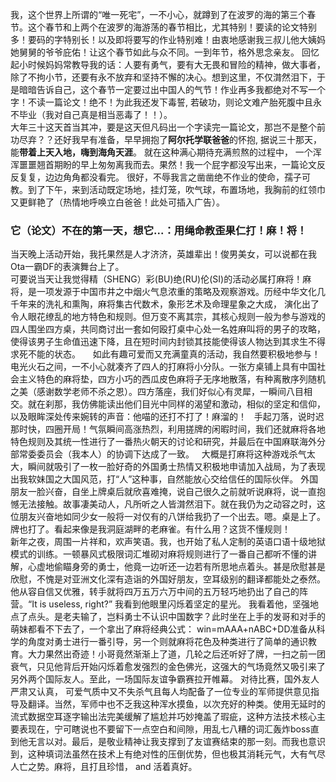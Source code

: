 我，这个世界上所谓的“唯一死宅”，一不小心，就蹲到了在波罗的海的第三个春节。这个春节和上两个在波罗的海游荡的春节相比，尤其特别！要读的论文特别多！要码的字特别长！以及即将要写的作业特别难！由衷地感谢我三叔儿他大姨妈她舅舅的爷爷庇佑！让这个春节如此与众不同。一到年节，格外思念亲友。 回忆起小时候妈妈常教导我的话：人要有勇气，要有大无畏和冒险的精神，做大事者，除了不拘小节，还要有永不放弃和坚持不懈的决心。想到这里，不仅潸然泪下，于是暗暗告诉自己，这个春节一定要过出中国人的气节！作业再多我都绝对不写一个字！不读一篇论文！绝不！为此我还发下毒誓, 若破功，则论文难产胎死腹中且永不毕业（我对自己真是相当恶毒了！！）。  
大年三十这天首当其冲，要是这天但凡码出一个字读完一篇论文，那岂不是整个前功尽弃？？还好我早有准备，早早拥抱了**阿尔托学联爸爸**的怀抱, 据说三十那天， 能**带着上天入地，嗨到海角天涯**。 就在这种满心期待充满煎熬的过程中， 一个浑浑噩噩翘首期盼的早上匆匆离我而去。果然！我一个屁字都没写出来，一篇论文反反复复，边边角角都没看完。 很好，不辱我言之凿凿绝不作业的使命，孺子可教。到了下午，来到活动既定场地，挂灯笼，吹气球，布置场地，我胸前的红领巾又更鲜艳了（热情地呼唤立白爸爸！此处可插入广告）。
### 它（论文）不在的第一天，想它...：用绳命教歪果仁打！麻！将！
当天晚上活动开始，我托果然是人才济济，英雄辈出！俊男美女，可以说都在我Ota一霸DF的表演舞台上了。  
可要说当天让我觉得精（SHENG）彩(BU)绝(RU)伦(SI)的活动必属打麻将！麻将，是一项发源于中国市井之中烟火气息浓重的策略及观察游戏。历经中华文化几千年来的洗礼和熏陶，麻将集古代数术，象形艺术及命理星象之大成， 演化出了令人眼花缭乱的地方特色和规则。但万变不离其宗，其核心规则一般为参与游戏的四人围坐四方桌，共同商讨出一套如何殴打桌中心处一名姓麻叫将的男子的攻略，使得该男子生命值迅速下降，且在短时间内封锁其技能使得该人物达到其求生不得求死不能的状态。     
如此有趣可爱而又充满童真的活动，我自然要积极地参与！电光火石之间，一不小心就凑齐了四人的打麻将小分队。一张方桌铺上具有中国社会主义特色的麻将垫，四方小巧的西瓜皮色麻将子无序地散落，有种离散序列随机之美（感谢数学老师不杀之恩）。四方落座，我们好似心有灵犀，一瞬间八目相交。就在刹那，我仿佛能读出他们目光中同样的渴望和激动，相似的坚定和信仰，以及眼眸深处传来婉转的声音：他喵的还打不打了！麻溜的！   
手起刀落，说时迟那时快，四圈开局！气氛瞬间高涨热烈，利用搓牌的闲暇时间，我们还就麻将各地特色规则及其统一性进行了一番热火朝天的讨论和研究，并最后在中国麻联海外分部常委委员会（我本人）的协调下达成了一致。  
大概是打麻将这种游戏杀气太大，瞬间就吸引了一枚一脸好奇的外国勇士热情又积极地申请加入战局，为了表现出我软妹国之大国风范，打“人”这种事，自然能放心交给信任的国际伙伴。
外国朋友一脸兴奋，自坐上牌桌后就欣喜难掩，说自己很久之前就听说麻将，说一直抱憾无法接触。故事凄美动人，凡所听之人皆潸然泪下。就在我仍为之动容之时，这位朋友兴奋地如同少女一般将一对仅有的八饼给我扔了一个出去。嗯。桌是上了。牌也打了。看起来像是我洞庭湖畔的老麻雀。有什么用？这货不懂规则！  
新年之夜，周围一片祥和，欢声笑语。我，也开始了私人定制的英语口语十级地狱模式的训练。一顿暴风式极限词汇堆砌对麻将规则进行了一番自己都听不懂的讲解，心虚地偷瞄身旁的勇士，他竟一边听还一边若有所思地点着头。甚是欣慰甚是欣慰，不愧是对亚洲文化深有造诣的外国好朋友，空耳级别的翻译都能处之泰然。他从容自信又优雅，转手就将四万五万六万中间的五万轻巧地扔出了自己的阵营。“It is useless, right?” 我看到他眼里闪烁着坚定的星光。
我看着他，坚强地点了点头。是老夫输了，岂料勇士不认识中国数字？此时坐在上手的发哥和对手的萌妹都看不下去了，一个拿出了麻将经典公式： win=mAAA+nABC+DD准备从科学的角度对勇士进行一番引导，另一个则就麻将花色及种类进行了简单的通识教育。大力果然出奇迹！小哥竟然渐渐上了道，几轮之后还听好了牌，一扫之前一团衰气，只见他背后开始闪烁着愈发强烈的金色佛光，这强大的气场竟然又吸引来了另外两个国际友人。至此，一场国际友谊争霸赛拉开帷幕。 对待比赛，国外友人严肃又认真， 可爱气质中又不失杀气且每人均配备了一位专业的军师提供意见指导及翻译。当然，军师中也不乏我这种浑水摸鱼，以次充好的种类。使用无延时的流式数据空耳逐字输出法完美缓解了尴尬并巧妙掩盖了瑕疵，这种方法技术核心主要表现在，宁可瞎说也不要留下一点空白和间隙，用乱七八糟的词汇轰炸boss直到他无言以对。最后，是敬业精神让我支撑到了友谊赛结束的那一刻。而我也意识到，这种填词法虽然在技术上有绝对性的压倒优势，但也极其消耗元气，大有气尽人亡之势。麻将，且打且珍惜， and 活着真好。




